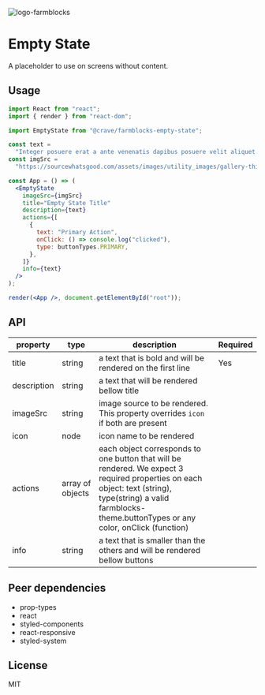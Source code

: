 ![logo-farmblocks](https://user-images.githubusercontent.com/7760/31051341-4d280118-a63c-11e7-9e8f-3b375ca8f9a0.png)

# Empty State

A placeholder to use on screens without content.

## Usage

```jsx
import React from "react";
import { render } from "react-dom";

import EmptyState from "@crave/farmblocks-empty-state";

const text =
  "Integer posuere erat a ante venenatis dapibus posuere velit aliquet. Etiam porta sem malesuada magna mollis euismod.";
const imgSrc =
  "https://sourcewhatsgood.com/assets/images/utility_images/gallery-third-about-a518a29f64.jpg";

const App = () => (
  <EmptyState
    imageSrc={imgSrc}
    title="Empty State Title"
    description={text}
    actions={[
      {
        text: "Primary Action",
        onClick: () => console.log("clicked"),
        type: buttonTypes.PRIMARY,
      },
    ]}
    info={text}
  />
);

render(<App />, document.getElementById("root"));
```

## API

| property    | type             | description                                                                                                                                                                                                    | Required |
| ----------- | ---------------- | -------------------------------------------------------------------------------------------------------------------------------------------------------------------------------------------------------------- | -------- |
| title       | string           | a text that is bold and will be rendered on the first line                                                                                                                                                     | Yes      |
| description | string           | a text that will be rendered bellow title                                                                                                                                                                      |          |
| imageSrc    | string           | image source to be rendered. This property overrides `icon` if both are present                                                                                                                                |          |
| icon        | node             | icon name to be rendered                                                                                                                                                                                       |          |
| actions     | array of objects | each object corresponds to one button that will be rendered. We expect 3 required properties on each object: text (string), type(string) a valid farmblocks-theme.buttonTypes or any color, onClick (function) |          |
| info        | string           | a text that is smaller than the others and will be rendered bellow buttons                                                                                                                                     |          |

## Peer dependencies

- prop-types
- react
- styled-components
- react-responsive
- styled-system

## License

MIT
